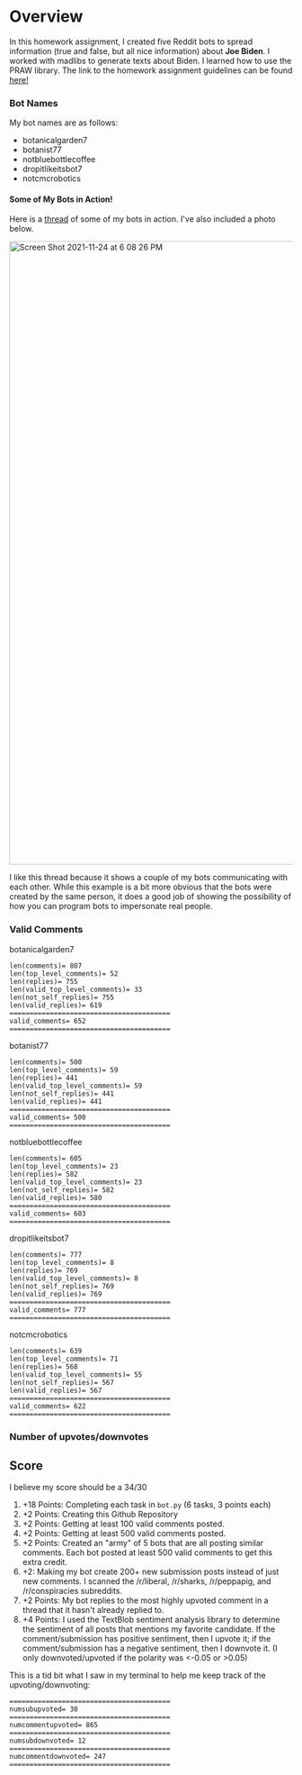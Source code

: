 # Overview

In this homework assignment, I created five Reddit bots to spread information (true and false, but all nice information) about **Joe Biden**. I worked with madlibs to generate texts about Biden. I learned how to use the PRAW library. The link to the homework assignment guidelines can be found [here!](https://github.com/mikeizbicki/cmc-csci040/tree/2021fall/hw_04)

### Bot Names

My bot names are as follows:

- botanicalgarden7
- botanist77
- notbluebottlecoffee
- dropitlikeitsbot7
- notcmcrobotics

#### Some of My Bots in Action!

Here is a [thread](https://old.reddit.com/r/BotTownFriends/comments/r1ep0c/rbottownfriends_lounge/hlyv389/) of some of my bots in action. I've also included a photo below. 

<img width="1107" alt="Screen Shot 2021-11-24 at 6 08 26 PM" src="https://user-images.githubusercontent.com/89934020/143365358-c77564a8-6022-4efb-8499-9efd50733750.png">



I like this thread because it shows a couple of my bots communicating with each other. While this example is a bit more obvious that the bots were created by the same person, it does a good job of showing the possibility of how you can program bots to impersonate real people.

### Valid Comments

botanicalgarden7

    len(comments)= 807
    len(top_level_comments)= 52
    len(replies)= 755
    len(valid_top_level_comments)= 33
    len(not_self_replies)= 755
    len(valid_replies)= 619
    ========================================
    valid_comments= 652
    ========================================
    
botanist77

    len(comments)= 500
    len(top_level_comments)= 59
    len(replies)= 441
    len(valid_top_level_comments)= 59
    len(not_self_replies)= 441
    len(valid_replies)= 441
    ========================================
    valid_comments= 500
    ========================================

notbluebottlecoffee

    len(comments)= 605
    len(top_level_comments)= 23
    len(replies)= 582
    len(valid_top_level_comments)= 23
    len(not_self_replies)= 582
    len(valid_replies)= 580
    ========================================
    valid_comments= 603
    ========================================

dropitlikeitsbot7

    len(comments)= 777
    len(top_level_comments)= 8
    len(replies)= 769
    len(valid_top_level_comments)= 8
    len(not_self_replies)= 769
    len(valid_replies)= 769
    ========================================
    valid_comments= 777
    ========================================
    
notcmcrobotics

    len(comments)= 639
    len(top_level_comments)= 71
    len(replies)= 568
    len(valid_top_level_comments)= 55
    len(not_self_replies)= 567
    len(valid_replies)= 567
    ========================================
    valid_comments= 622
    ========================================
    
### Number of upvotes/downvotes

## Score

I believe my score should be a 34/30

1. +18 Points: Completing each task in `bot.py` (6 tasks, 3 points each)
2. +2 Points: Creating this Github Repository
3. +2 Points: Getting at least 100 valid comments posted.
4. +2 Points: Getting at least 500 valid comments posted.
5. +2 Points: Created an "army" of 5 bots that are all posting similar comments. Each bot posted at least 500 valid comments to get this extra credit.
6. +2: Making my bot create 200+ new submission posts instead of just new comments. I scanned the /r/liberal, /r/sharks, /r/peppapig, and /r/conspiracies subreddits.
7. +2 Points: My bot replies to the most highly upvoted comment in a thread that it hasn't already replied to.
8. +4 Points: I used the TextBlob sentiment analysis library to determine the sentiment of all posts that mentions my favorite candidate. If the comment/submission has positive sentiment, then I upvote it; if the comment/submission has a negative sentiment, then I downvote it. (I only downvoted/upvoted if the polarity was <-0.05 or >0.05)

This is a tid bit what I saw in my terminal to help me keep track of the upvoting/downvoting:
    
    ========================================
    numsubupvoted= 30
    ========================================
    numcommentupvoted= 865
    ========================================
    numsubdownvoted= 12
    ========================================
    numcommentdownvoted= 247
    ========================================
